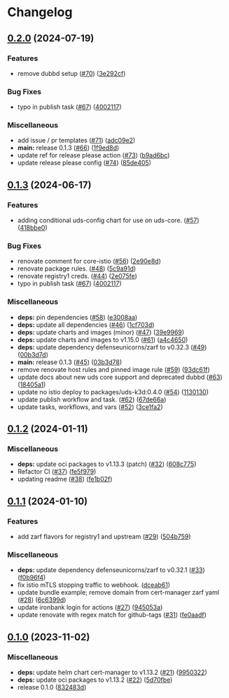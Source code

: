 # Changelog

## [0.2.0](https://github.com/defenseunicorns/uds-package-cert-manager/compare/v0.1.3...v0.2.0) (2024-07-19)


### Features

* remove dubbd setup ([#70](https://github.com/defenseunicorns/uds-package-cert-manager/issues/70)) ([3e292cf](https://github.com/defenseunicorns/uds-package-cert-manager/commit/3e292cf331fda64ea1016b0e4c5fee7481f04554))


### Bug Fixes

* typo in publish task ([#67](https://github.com/defenseunicorns/uds-package-cert-manager/issues/67)) ([4002117](https://github.com/defenseunicorns/uds-package-cert-manager/commit/4002117f11c4fab8f509b25d147a94badbcbf004))


### Miscellaneous

* add issue / pr templates ([#71](https://github.com/defenseunicorns/uds-package-cert-manager/issues/71)) ([adc09e2](https://github.com/defenseunicorns/uds-package-cert-manager/commit/adc09e2deee16ccafca78e6a8d1c7b06d59b2d03))
* **main:** release 0.1.3 ([#66](https://github.com/defenseunicorns/uds-package-cert-manager/issues/66)) ([1f9ed8d](https://github.com/defenseunicorns/uds-package-cert-manager/commit/1f9ed8d6a9f42ab8eb974da6ab69fab1676142c5))
* update ref for release please action ([#73](https://github.com/defenseunicorns/uds-package-cert-manager/issues/73)) ([b9ad6bc](https://github.com/defenseunicorns/uds-package-cert-manager/commit/b9ad6bc4dc6708c9a8bce75c089721bbc73cbf1d))
* update release please config ([#74](https://github.com/defenseunicorns/uds-package-cert-manager/issues/74)) ([85de405](https://github.com/defenseunicorns/uds-package-cert-manager/commit/85de405250eb413da379e04380ee552e90b092eb))

## [0.1.3](https://github.com/defenseunicorns/uds-package-cert-manager/compare/v0.1.2...v0.1.3) (2024-06-17)


### Features

* adding conditional uds-config chart for use on uds-core. ([#57](https://github.com/defenseunicorns/uds-package-cert-manager/issues/57)) ([418bbe0](https://github.com/defenseunicorns/uds-package-cert-manager/commit/418bbe027bdde232a5e47d19244d09e5adbb718f))


### Bug Fixes

* renovate comment for core-istio ([#56](https://github.com/defenseunicorns/uds-package-cert-manager/issues/56)) ([2e90e8d](https://github.com/defenseunicorns/uds-package-cert-manager/commit/2e90e8dddcb550d4d97b1e870f099c431dacc44b))
* renovate package rules. ([#48](https://github.com/defenseunicorns/uds-package-cert-manager/issues/48)) ([5c9a91d](https://github.com/defenseunicorns/uds-package-cert-manager/commit/5c9a91d1bd71e81794326d2d4ee5251d7cd2a202))
* renovate registry1 creds. ([#44](https://github.com/defenseunicorns/uds-package-cert-manager/issues/44)) ([2e075fe](https://github.com/defenseunicorns/uds-package-cert-manager/commit/2e075fe0d05e152ab08e29f72d59da97c7efec19))
* typo in publish task ([#67](https://github.com/defenseunicorns/uds-package-cert-manager/issues/67)) ([4002117](https://github.com/defenseunicorns/uds-package-cert-manager/commit/4002117f11c4fab8f509b25d147a94badbcbf004))


### Miscellaneous

* **deps:** pin dependencies ([#58](https://github.com/defenseunicorns/uds-package-cert-manager/issues/58)) ([e3008aa](https://github.com/defenseunicorns/uds-package-cert-manager/commit/e3008aaf80005919918d0c200b725d776f03aeeb))
* **deps:** update all dependencies ([#46](https://github.com/defenseunicorns/uds-package-cert-manager/issues/46)) ([1cf703d](https://github.com/defenseunicorns/uds-package-cert-manager/commit/1cf703d25162afdaf99397f2f38d40c26842a2bf))
* **deps:** update charts and images (minor) ([#47](https://github.com/defenseunicorns/uds-package-cert-manager/issues/47)) ([39e9969](https://github.com/defenseunicorns/uds-package-cert-manager/commit/39e9969f0e6e44f38f46c25f474c31ccf8430793))
* **deps:** update charts and images to v1.15.0 ([#61](https://github.com/defenseunicorns/uds-package-cert-manager/issues/61)) ([a4c4650](https://github.com/defenseunicorns/uds-package-cert-manager/commit/a4c4650167651ee46d2ad90fe824e9b0007533e1))
* **deps:** update dependency defenseunicorns/zarf to v0.32.3 ([#49](https://github.com/defenseunicorns/uds-package-cert-manager/issues/49)) ([00b3d7d](https://github.com/defenseunicorns/uds-package-cert-manager/commit/00b3d7dcd5ad7333735e690d12f4be503ba4e3c0))
* **main:** release 0.1.3 ([#45](https://github.com/defenseunicorns/uds-package-cert-manager/issues/45)) ([03b3d78](https://github.com/defenseunicorns/uds-package-cert-manager/commit/03b3d78e4cc0e0f9c694d8b11dc76cb4175be974))
* remove renovate host rules and pinned image rule ([#59](https://github.com/defenseunicorns/uds-package-cert-manager/issues/59)) ([93dc61f](https://github.com/defenseunicorns/uds-package-cert-manager/commit/93dc61fa7a43cc9bce0d873c0fd0079bf7841c2d))
* update docs about new uds core support and deprecated dubbd ([#63](https://github.com/defenseunicorns/uds-package-cert-manager/issues/63)) ([18405a1](https://github.com/defenseunicorns/uds-package-cert-manager/commit/18405a19cd18430d7baa87022c2a167060bd66bf))
* update no istio deploy to packages/uds-k3d:0.4.0 ([#54](https://github.com/defenseunicorns/uds-package-cert-manager/issues/54)) ([1130130](https://github.com/defenseunicorns/uds-package-cert-manager/commit/11301300bd2c25ca3f25d2c33b9e9b0f0f3d1a61))
* update publish workflow and task. ([#62](https://github.com/defenseunicorns/uds-package-cert-manager/issues/62)) ([67de66a](https://github.com/defenseunicorns/uds-package-cert-manager/commit/67de66ab23fc49c27326de0bbfc818b84240ec71))
* update tasks, workflows, and vars ([#52](https://github.com/defenseunicorns/uds-package-cert-manager/issues/52)) ([3ce1fa2](https://github.com/defenseunicorns/uds-package-cert-manager/commit/3ce1fa2df2e42e469686b2c90e2a0814ccdd6b11))

## [0.1.2](https://github.com/defenseunicorns/uds-capability-cert-manager/compare/v0.1.1...v0.1.2) (2024-01-11)


### Miscellaneous

* **deps:** update oci packages to v1.13.3 (patch) ([#32](https://github.com/defenseunicorns/uds-capability-cert-manager/issues/32)) ([608c775](https://github.com/defenseunicorns/uds-capability-cert-manager/commit/608c7759d0769f35943809ea4594fbf62e2e0fed))
* Refactor CI ([#37](https://github.com/defenseunicorns/uds-capability-cert-manager/issues/37)) ([fe5f979](https://github.com/defenseunicorns/uds-capability-cert-manager/commit/fe5f9796c8728c623958fd46850028827ae05657))
* updating readme ([#38](https://github.com/defenseunicorns/uds-capability-cert-manager/issues/38)) ([fe1b02f](https://github.com/defenseunicorns/uds-capability-cert-manager/commit/fe1b02fdb6e60f85592413c6b657477ee3b9076e))

## [0.1.1](https://github.com/defenseunicorns/uds-capability-cert-manager/compare/v0.1.0...v0.1.1) (2024-01-10)


### Features

* add zarf flavors for registry1 and upstream ([#29](https://github.com/defenseunicorns/uds-capability-cert-manager/issues/29)) ([504b759](https://github.com/defenseunicorns/uds-capability-cert-manager/commit/504b759b966f2757015eb6663f94fdccf0631f21))


### Miscellaneous

* **deps:** update dependency defenseunicorns/zarf to v0.32.1 ([#33](https://github.com/defenseunicorns/uds-capability-cert-manager/issues/33)) ([f0b96f4](https://github.com/defenseunicorns/uds-capability-cert-manager/commit/f0b96f41e5a5adf817d3b047f8e87be5d68b0669))
* fix istio mTLS stopping traffic to webhook. ([dceab61](https://github.com/defenseunicorns/uds-capability-cert-manager/commit/dceab61719acac8fdf9ea2999f896784cb485e6a))
* update bundle example; remove domain from cert-manager zarf yaml ([#28](https://github.com/defenseunicorns/uds-capability-cert-manager/issues/28)) ([6c6399d](https://github.com/defenseunicorns/uds-capability-cert-manager/commit/6c6399d8ef566faad16515363e4eb5b86cc6808f))
* update ironbank login for actions ([#27](https://github.com/defenseunicorns/uds-capability-cert-manager/issues/27)) ([945053a](https://github.com/defenseunicorns/uds-capability-cert-manager/commit/945053a329f430921d6038cb9297df6a0273b739))
* update renovate with regex match for github-tags ([#31](https://github.com/defenseunicorns/uds-capability-cert-manager/issues/31)) ([fe0aadf](https://github.com/defenseunicorns/uds-capability-cert-manager/commit/fe0aadf05b0e59d86d6595b401d0a702c22160b1))

## [0.1.0](https://github.com/defenseunicorns/uds-capability-cert-manager/compare/v0.0.2...v0.1.0) (2023-11-02)


### Miscellaneous

* **deps:** update helm chart cert-manager to v1.13.2 ([#21](https://github.com/defenseunicorns/uds-capability-cert-manager/issues/21)) ([9950322](https://github.com/defenseunicorns/uds-capability-cert-manager/commit/9950322ccd7436d23bce47f963a24b0dd2f2f510))
* **deps:** update oci packages to v1.13.2 ([#22](https://github.com/defenseunicorns/uds-capability-cert-manager/issues/22)) ([5d70fbe](https://github.com/defenseunicorns/uds-capability-cert-manager/commit/5d70fbef973e10f504a85421f767afd08449a4b1))
* release 0.1.0 ([832483d](https://github.com/defenseunicorns/uds-capability-cert-manager/commit/832483dc3e1bb048b527518a160c2046dd39b720))

